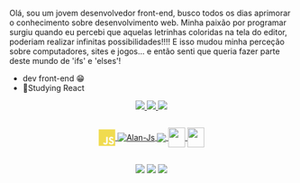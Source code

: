 Olá, sou um jovem desenvolvedor front-end, busco todos os dias aprimorar o conhecimento sobre desenvolvimento web.
Minha paixão por programar surgiu quando eu percebi que aquelas letrinhas coloridas na tela do editor, poderiam realizar infinitas possibilidades!!!! E isso mudou minha perceção sobre computadores, sites e jogos... e então senti que queria fazer parte deste mundo de 'ifs' e 'elses'!
 - dev front-end 😁
 - 🌱Studying React 



<div align="center">
  <a href="https://github.com/AlanMestezk">
  <img height="149em" src="https://github-readme-stats-eight-theta.vercel.app/api?username=AlanMestezk&show_icons=true&theme=dracula&include_all_commits=true&count_private=true"/>
  <img height="149em" src="https://github-readme-stats-eight-theta.vercel.app/api/top-langs/?username=AlanMestezk&layout=compact&langs_count=8&theme=dracula"/>
   <img height="180em" src="https://media.tenor.com/D5ScqejhhYkAAAAC/computer-typing.gif"/>
</div>


##
<div align="center">

  <img align="center" alt="Alan-Js" height="30" width="30" src="https://raw.githubusercontent.com/devicons/devicon/master/icons/javascript/javascript-plain.svg">
  <img align="center" alt="Alan-Js" height="40" width="30" src="https://cdn.jsdelivr.net/gh/devicons/devicon/icons/html5/html5-plain.svg">
  <img align="center" whidth="40"  height="30" src="https://cdn.jsdelivr.net/gh/devicons/devicon/icons/react/react-original-wordmark.svg" />
  <img align="center" height="35" width="30" src="https://cdn.jsdelivr.net/gh/devicons/devicon/icons/csharp/csharp-plain.svg" /> 
 <img align="center" height="35" width="30" src="https://cdn.jsdelivr.net/gh/devicons/devicon/icons/typescript/typescript-original.svg" /> 
  
</div>

##
<div align="center"> 
  <a href="https://instagram.com/alanmestezk" target="_blank"><img src="https://img.shields.io/badge/-Instagram-%23E4405F?style=for-the-badge&logo=instagram&logoColor=white" target="_blank"></a>
  <a href="https://www.linkedin.com/in/alan-souza-mestezk-9b86a2154" target="_blank"><img src="https://img.shields.io/badge/-LinkedIn-%230077B5?style=for-the-badge&logo=linkedin&logoColor=white" target="_blank"></a> 
    <a href = "https://mail.google.com/mail/u/0/#inbox"><img src="https://img.shields.io/badge/-Gmail-%23333?style=for-the-badge&logo=gmail&logoColor=white" target="_blank"></a>
 
</div>
  
  

